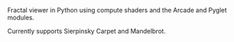 Fractal viewer in Python using compute shaders and the Arcade and Pyglet modules.

Currently supports Sierpinsky Carpet and Mandelbrot.
